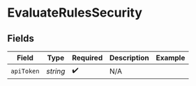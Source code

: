 # EvaluateRulesSecurity


## Fields

| Field              | Type               | Required           | Description        | Example            |
| ------------------ | ------------------ | ------------------ | ------------------ | ------------------ |
| `apiToken`         | *string*           | :heavy_check_mark: | N/A                |                    |